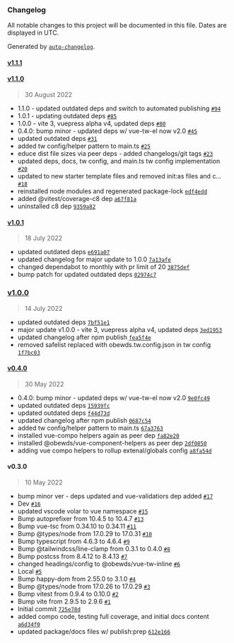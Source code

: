 ### Changelog

All notable changes to this project will be documented in this file. Dates are displayed in UTC.

Generated by [`auto-changelog`](https://github.com/CookPete/auto-changelog).

#### [v1.1.1](https://github.com/obewds/vue-tw-inline/compare/v1.1.0...v1.1.1)

#### [v1.1.0](https://github.com/obewds/vue-tw-inline/compare/v1.0.1...v1.1.0)

> 30 August 2022

- 1.1.0 - updated outdated deps and switch to automated publishing [`#94`](https://github.com/obewds/vue-tw-inline/pull/94)
- 1.0.1 - updating outdated deps [`#85`](https://github.com/obewds/vue-tw-inline/pull/85)
- 1.0.0 - vite 3, vuepress alpha v4, updated deps [`#80`](https://github.com/obewds/vue-tw-inline/pull/80)
- 0.4.0: bump minor - updated deps w/ vue-tw-el now v2.0 [`#45`](https://github.com/obewds/vue-tw-inline/pull/45)
- updated outdated deps [`#31`](https://github.com/obewds/vue-tw-inline/pull/31)
- added tw config/helper pattern to main.ts [`#25`](https://github.com/obewds/vue-tw-inline/pull/25)
- educe dist file sizes via peer deps - added changelogs/git tags [`#23`](https://github.com/obewds/vue-tw-inline/pull/23)
- updated deps, docs, tw config, and main.ts tw config implementation [`#20`](https://github.com/obewds/vue-tw-inline/pull/20)
- updated to new starter template files and removed init:as files and c… [`#18`](https://github.com/obewds/vue-tw-inline/pull/18)
- reinstalled node modules and regenerated package-lock [`edf4edd`](https://github.com/obewds/vue-tw-inline/commit/edf4edd29d0f625b8ac3bb3a4325c1a3f93010ca)
- added @vitest/coverage-c8 dep [`a67f81a`](https://github.com/obewds/vue-tw-inline/commit/a67f81a76b96dd9b1fed7a742bb3e413ba8abef5)
- uninstalled c8 dep [`9359a82`](https://github.com/obewds/vue-tw-inline/commit/9359a8271c275b513c28e1f01918d455236d1c4a)

#### [v1.0.1](https://github.com/obewds/vue-tw-inline/compare/v1.0.0...v1.0.1)

> 18 July 2022

- updated outdated deps [`e691a07`](https://github.com/obewds/vue-tw-inline/commit/e691a0795022fc9183c390240a7f2e45339ccf6b)
- updated changelog for major update to 1.0.0 [`7a13afe`](https://github.com/obewds/vue-tw-inline/commit/7a13afe60ae96d85416f480276b5a2a12b20194b)
- changed dependabot to monthly with pr limit of 20 [`3875def`](https://github.com/obewds/vue-tw-inline/commit/3875def52c42a921b7eb6e98002bf90be505b7d5)
- bump patch for updated outdated deps [`02974c7`](https://github.com/obewds/vue-tw-inline/commit/02974c750c5661acdf3ff4108c8f5635e35cb29c)

### [v1.0.0](https://github.com/obewds/vue-tw-inline/compare/v0.4.0...v1.0.0)

> 14 July 2022

- updated outdated deps [`7bf51e1`](https://github.com/obewds/vue-tw-inline/commit/7bf51e16c5848c8ea2f33a47fc93962d6ce3aefc)
- major update v1.0.0 - vite 3, vuepress alpha v4, updated deps [`3ed1953`](https://github.com/obewds/vue-tw-inline/commit/3ed19539f613c29e6735824279960d5e27a445a2)
- updated changelog after npm publish [`fea5f4e`](https://github.com/obewds/vue-tw-inline/commit/fea5f4e3764523807c3bf932dec4c1c24ae9642f)
- removed safelist replaced with obewds.tw.config.json in tw config [`1f7bc03`](https://github.com/obewds/vue-tw-inline/commit/1f7bc036ec68718858d728a7edf8cae2ccb5d37e)

#### [v0.4.0](https://github.com/obewds/vue-tw-inline/compare/v0.3.0...v0.4.0)

> 30 May 2022

- 0.4.0: bump minor - updated deps w/ vue-tw-el now v2.0 [`9e0fc49`](https://github.com/obewds/vue-tw-inline/commit/9e0fc49f11ca78b3423dfe2bd643d1f9ae8de9b5)
- updated outdated deps [`15939fc`](https://github.com/obewds/vue-tw-inline/commit/15939fc9b774dcc9f2d538facab1597f737247a9)
- updated outdated deps [`f44d73d`](https://github.com/obewds/vue-tw-inline/commit/f44d73d4f5318febf08c676b986ad9cfcccf8f1b)
- updated changelog after npm publish [`0687c54`](https://github.com/obewds/vue-tw-inline/commit/0687c54ac9984d430944b04066543b6e19db772a)
- added tw config/helper pattern to main.ts [`67a3763`](https://github.com/obewds/vue-tw-inline/commit/67a37630701cf4acacd0b0849146dc4253c98825)
- installed vue-compo helpers again as peer dep [`fa82e20`](https://github.com/obewds/vue-tw-inline/commit/fa82e2076945fac16a99532d36fb94cf9e2ea081)
- installed @obewds/vue-component-helpers as peer dep [`2df0850`](https://github.com/obewds/vue-tw-inline/commit/2df085029b81d8a727d7f3296ca5b9f368fba69d)
- adding vue compo helpers to rollup extenal/globals config [`a8fa54d`](https://github.com/obewds/vue-tw-inline/commit/a8fa54d6b77a81ed9b81fb1a207c6269e10b96cd)

#### v0.3.0

> 10 May 2022

- bump minor ver - deps updated and vue-validatiors dep added [`#17`](https://github.com/obewds/vue-tw-inline/pull/17)
- Dev [`#16`](https://github.com/obewds/vue-tw-inline/pull/16)
- updated vscode volar to vue namespace [`#15`](https://github.com/obewds/vue-tw-inline/pull/15)
- Bump autoprefixer from 10.4.5 to 10.4.7 [`#13`](https://github.com/obewds/vue-tw-inline/pull/13)
- Bump vue-tsc from 0.34.10 to 0.34.11 [`#11`](https://github.com/obewds/vue-tw-inline/pull/11)
- Bump @types/node from 17.0.29 to 17.0.31 [`#10`](https://github.com/obewds/vue-tw-inline/pull/10)
- Bump typescript from 4.6.3 to 4.6.4 [`#9`](https://github.com/obewds/vue-tw-inline/pull/9)
- Bump @tailwindcss/line-clamp from 0.3.1 to 0.4.0 [`#8`](https://github.com/obewds/vue-tw-inline/pull/8)
- Bump postcss from 8.4.12 to 8.4.13 [`#7`](https://github.com/obewds/vue-tw-inline/pull/7)
- changed headings/config to @obewds/vue-tw-inline [`#6`](https://github.com/obewds/vue-tw-inline/pull/6)
- Local [`#5`](https://github.com/obewds/vue-tw-inline/pull/5)
- Bump happy-dom from 2.55.0 to 3.1.0 [`#4`](https://github.com/obewds/vue-tw-inline/pull/4)
- Bump @types/node from 17.0.26 to 17.0.29 [`#3`](https://github.com/obewds/vue-tw-inline/pull/3)
- Bump vitest from 0.9.4 to 0.10.0 [`#2`](https://github.com/obewds/vue-tw-inline/pull/2)
- Bump vite from 2.9.5 to 2.9.6 [`#1`](https://github.com/obewds/vue-tw-inline/pull/1)
- Initial commit [`725e78d`](https://github.com/obewds/vue-tw-inline/commit/725e78df89b020a4a13f1361e31b8d64b467695c)
- added compo code, testing full coverage, and initial docs content [`a6d34f0`](https://github.com/obewds/vue-tw-inline/commit/a6d34f035f8aee3c13542c396b37c72502866e71)
- updated package/docs files w/ publish:prep [`612e166`](https://github.com/obewds/vue-tw-inline/commit/612e16644db5445d372fa2dbcaab6c1e1759836f)
